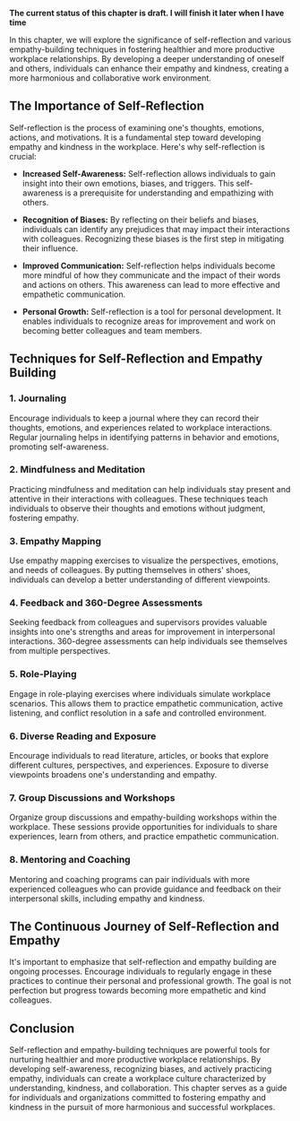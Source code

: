 **The current status of this chapter is draft. I will finish it later when I have time**

In this chapter, we will explore the significance of self-reflection and various empathy-building techniques in fostering healthier and more productive workplace relationships. By developing a deeper understanding of oneself and others, individuals can enhance their empathy and kindness, creating a more harmonious and collaborative work environment.

The Importance of Self-Reflection
---------------------------------

Self-reflection is the process of examining one's thoughts, emotions, actions, and motivations. It is a fundamental step toward developing empathy and kindness in the workplace. Here's why self-reflection is crucial:

* **Increased Self-Awareness:** Self-reflection allows individuals to gain insight into their own emotions, biases, and triggers. This self-awareness is a prerequisite for understanding and empathizing with others.

* **Recognition of Biases:** By reflecting on their beliefs and biases, individuals can identify any prejudices that may impact their interactions with colleagues. Recognizing these biases is the first step in mitigating their influence.

* **Improved Communication:** Self-reflection helps individuals become more mindful of how they communicate and the impact of their words and actions on others. This awareness can lead to more effective and empathetic communication.

* **Personal Growth:** Self-reflection is a tool for personal development. It enables individuals to recognize areas for improvement and work on becoming better colleagues and team members.

Techniques for Self-Reflection and Empathy Building
---------------------------------------------------

### 1. **Journaling**

Encourage individuals to keep a journal where they can record their thoughts, emotions, and experiences related to workplace interactions. Regular journaling helps in identifying patterns in behavior and emotions, promoting self-awareness.

### 2. **Mindfulness and Meditation**

Practicing mindfulness and meditation can help individuals stay present and attentive in their interactions with colleagues. These techniques teach individuals to observe their thoughts and emotions without judgment, fostering empathy.

### 3. **Empathy Mapping**

Use empathy mapping exercises to visualize the perspectives, emotions, and needs of colleagues. By putting themselves in others' shoes, individuals can develop a better understanding of different viewpoints.

### 4. **Feedback and 360-Degree Assessments**

Seeking feedback from colleagues and supervisors provides valuable insights into one's strengths and areas for improvement in interpersonal interactions. 360-degree assessments can help individuals see themselves from multiple perspectives.

### 5. **Role-Playing**

Engage in role-playing exercises where individuals simulate workplace scenarios. This allows them to practice empathetic communication, active listening, and conflict resolution in a safe and controlled environment.

### 6. **Diverse Reading and Exposure**

Encourage individuals to read literature, articles, or books that explore different cultures, perspectives, and experiences. Exposure to diverse viewpoints broadens one's understanding and empathy.

### 7. **Group Discussions and Workshops**

Organize group discussions and empathy-building workshops within the workplace. These sessions provide opportunities for individuals to share experiences, learn from others, and practice empathetic communication.

### 8. **Mentoring and Coaching**

Mentoring and coaching programs can pair individuals with more experienced colleagues who can provide guidance and feedback on their interpersonal skills, including empathy and kindness.

The Continuous Journey of Self-Reflection and Empathy
-----------------------------------------------------

It's important to emphasize that self-reflection and empathy building are ongoing processes. Encourage individuals to regularly engage in these practices to continue their personal and professional growth. The goal is not perfection but progress towards becoming more empathetic and kind colleagues.

Conclusion
----------

Self-reflection and empathy-building techniques are powerful tools for nurturing healthier and more productive workplace relationships. By developing self-awareness, recognizing biases, and actively practicing empathy, individuals can create a workplace culture characterized by understanding, kindness, and collaboration. This chapter serves as a guide for individuals and organizations committed to fostering empathy and kindness in the pursuit of more harmonious and successful workplaces.
